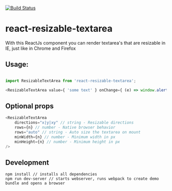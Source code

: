 [![Build Status](https://travis-ci.org/rvdkooy/react-resizable-textarea.svg?branch=master)](https://travis-ci.org/rvdkooy/react-resizable-textarea)

# react-resizable-textarea
With this ReactJs component you can render textarea's that are resizable in IE, just like in Chrome and Firefox


## Usage:

``` javascript

import ResizableTextArea from 'react-resizable-textarea';

<ResizableTextArea value={ 'some text' } onChange={ (e) => window.alert(e.target.value) } />

```

## Optional props

``` javascript
<ResizableTextArea
	directions="x|y|xy" // string - Resizable directions
	rows={n} // number - Native browser behavior
	rows="auto" // string - Auto size the textarea on mount
	minWidth={n} // number - Minimum width in px
	minHeight={n} // number - Minimum height in px
/>
````

## Development

```
npm install // installs all dependencies
npm run dev-server // starts webserver, runs webpack to create demo bundle and opens a browser

```